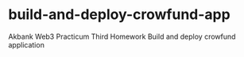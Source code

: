 # build-and-deploy-crowfund-app
Akbank Web3 Practicum Third Homework Build and deploy crowfund application

